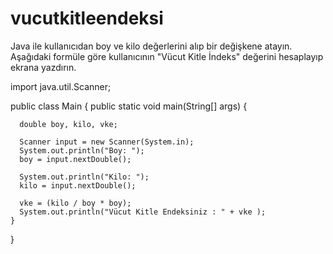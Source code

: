 # vucutkitleendeksi
Java ile kullanıcıdan boy ve kilo değerlerini alıp bir değişkene atayın. Aşağıdaki formüle göre kullanıcının "Vücut Kitle İndeks" değerini hesaplayıp ekrana yazdırın.


import java.util.Scanner;

public class Main {
    public static void main(String[] args) {

      double boy, kilo, vke;

      Scanner input = new Scanner(System.in);
      System.out.println("Boy: ");  
      boy = input.nextDouble();

      System.out.println("Kilo: ");
      kilo = input.nextDouble();

      vke = (kilo / boy * boy);
      System.out.println("Vücut Kitle Endeksiniz : " + vke );
    }
}

